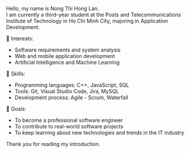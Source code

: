 Hello, my name is Nong Thi Hong Lan.  
I am currently a third-year student at the Posts and Telecommunications Institute of Technology in Ho Chi Minh City, majoring in Application Development.

🔹 Interests:
- Software requirements and system analysis  
- Web and mobile application development  
- Artificial Intelligence and Machine Learning  

🔹 Skills:
- Programming languages: C++, JavaScript, SQL  
- Tools: Git, Visual Studio Code, Jira, MySQL  
- Development process: Agile - Scrum, Waterfall  

🔹 Goals:
- To become a professional software engineer  
- To contribute to real-world software projects  
- To keep learning about new technologies and trends in the IT industry  

Thank you for reading my introduction.